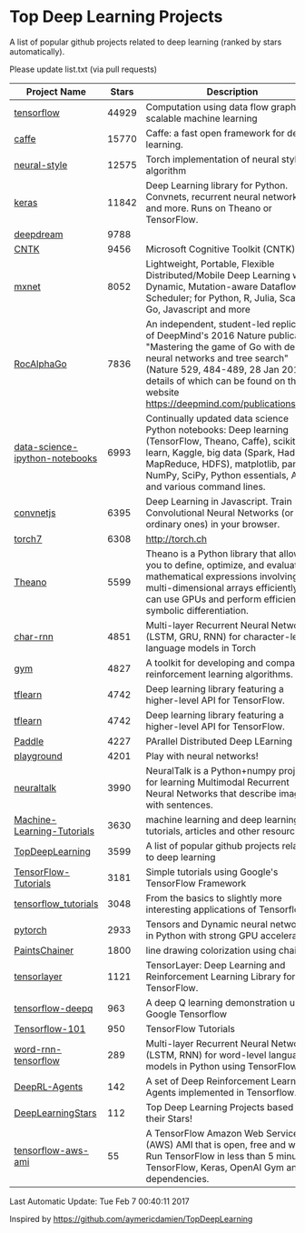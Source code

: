 # Top Deep Learning Projects
A list of popular github projects related to deep learning (ranked by stars automatically).

Please update list.txt (via pull requests)

| Project Name| Stars | Description 
| ------- | ------ | ------  
| [tensorflow](https://github.com/tensorflow/tensorflow) | 44929 | Computation using data flow graphs for scalable machine learning |  
| [caffe](https://github.com/BVLC/caffe) | 15770 | Caffe: a fast open framework for deep learning. |  
| [neural-style](https://github.com/jcjohnson/neural-style) | 12575 | Torch implementation of neural style algorithm |  
| [keras](https://github.com/fchollet/keras) | 11842 | Deep Learning library for Python. Convnets, recurrent neural networks, and more. Runs on Theano or TensorFlow. |  
| [deepdream](https://github.com/google/deepdream) | 9788 |  |  
| [CNTK](https://github.com/Microsoft/CNTK) | 9456 | Microsoft Cognitive Toolkit (CNTK) |  
| [mxnet](https://github.com/dmlc/mxnet) | 8052 | Lightweight, Portable, Flexible Distributed/Mobile Deep Learning with Dynamic, Mutation-aware Dataflow Dep Scheduler; for Python, R, Julia, Scala, Go, Javascript and more |  
| [RocAlphaGo](https://github.com/Rochester-NRT/RocAlphaGo) | 7836 | An independent, student-led replication of DeepMind's 2016 Nature publication, "Mastering the game of Go with deep neural networks and tree search" (Nature 529, 484-489, 28 Jan 2016), details of which can be found on their website https://deepmind.com/publications.html. |  
| [data-science-ipython-notebooks](https://github.com/donnemartin/data-science-ipython-notebooks) | 6993 | Continually updated data science Python notebooks: Deep learning (TensorFlow, Theano, Caffe), scikit-learn, Kaggle, big data (Spark, Hadoop MapReduce, HDFS), matplotlib, pandas, NumPy, SciPy, Python essentials, AWS, and various command lines. |  
| [convnetjs](https://github.com/karpathy/convnetjs) | 6395 | Deep Learning in Javascript. Train Convolutional Neural Networks (or ordinary ones) in your browser. |  
| [torch7](https://github.com/torch/torch7) | 6308 | http://torch.ch |  
| [Theano](https://github.com/Theano/Theano) | 5599 | Theano is a Python library that allows you to define, optimize, and evaluate mathematical expressions involving multi-dimensional arrays efficiently. It can use GPUs and perform efficient symbolic differentiation. |  
| [char-rnn](https://github.com/karpathy/char-rnn) | 4851 | Multi-layer Recurrent Neural Networks (LSTM, GRU, RNN) for character-level language models in Torch |  
| [gym](https://github.com/openai/gym) | 4827 | A toolkit for developing and comparing reinforcement learning algorithms. |  
| [tflearn](https://github.com/tflearn/tflearn) | 4742 | Deep learning library featuring a higher-level API for TensorFlow. |  
| [tflearn](https://github.com/tflearn/tflearn) | 4742 | Deep learning library featuring a higher-level API for TensorFlow. |  
| [Paddle](https://github.com/PaddlePaddle/Paddle) | 4227 | PArallel Distributed Deep LEarning |  
| [playground](https://github.com/tensorflow/playground) | 4201 | Play with neural networks! |  
| [neuraltalk](https://github.com/karpathy/neuraltalk) | 3990 | NeuralTalk is a Python+numpy project for learning Multimodal Recurrent Neural Networks that describe images with sentences. |  
| [Machine-Learning-Tutorials](https://github.com/ujjwalkarn/Machine-Learning-Tutorials) | 3630 | machine learning and deep learning tutorials, articles and other resources  |  
| [TopDeepLearning](https://github.com/aymericdamien/TopDeepLearning) | 3599 | A list of popular github projects related to deep learning |  
| [TensorFlow-Tutorials](https://github.com/nlintz/TensorFlow-Tutorials) | 3181 | Simple tutorials using Google's TensorFlow Framework |  
| [tensorflow_tutorials](https://github.com/pkmital/tensorflow_tutorials) | 3048 | From the basics to slightly more interesting applications of Tensorflow |  
| [pytorch](https://github.com/pytorch/pytorch) | 2933 | Tensors and Dynamic neural networks in Python  with strong GPU acceleration |  
| [PaintsChainer](https://github.com/pfnet/PaintsChainer) | 1800 | line drawing colorization using chainer |  
| [tensorlayer](https://github.com/zsdonghao/tensorlayer) | 1121 | TensorLayer: Deep Learning and Reinforcement Learning Library for TensorFlow. |  
| [tensorflow-deepq](https://github.com/nivwusquorum/tensorflow-deepq) | 963 | A deep Q learning demonstration using Google Tensorflow |  
| [Tensorflow-101](https://github.com/sjchoi86/Tensorflow-101) | 950 | TensorFlow Tutorials |  
| [word-rnn-tensorflow](https://github.com/hunkim/word-rnn-tensorflow) | 289 | Multi-layer Recurrent Neural Networks (LSTM, RNN) for word-level language models in Python using TensorFlow. |  
| [DeepRL-Agents](https://github.com/awjuliani/DeepRL-Agents) | 142 | A set of Deep Reinforcement Learning Agents implemented in Tensorflow. |  
| [DeepLearningStars](https://github.com/hunkim/DeepLearningStars) | 112 | Top Deep Learning Projects based on their Stars! |  
| [tensorflow-aws-ami](https://github.com/ritchieng/tensorflow-aws-ami) | 55 | A TensorFlow Amazon Web Service (AWS) AMI that is open, free and works. Run TensorFlow in less than 5 minutes. TensorFlow, Keras, OpenAI Gym and all dependencies. |  

Last Automatic Update: Tue Feb  7 00:40:11 2017

Inspired by https://github.com/aymericdamien/TopDeepLearning